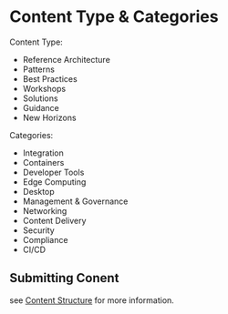 # Content Type & Categories

Content Type:

- Reference Architecture
- Patterns
- Best Practices
- Workshops
- Solutions
- Guidance
- New Horizons

Categories:

- Integration
- Containers
- Developer Tools
- Edge Computing
- Desktop
- Management & Governance
- Networking
- Content Delivery
- Security
- Compliance
- CI/CD

## Submitting Conent

see [Content Structure](./STRUCTURE.md) for more information.

